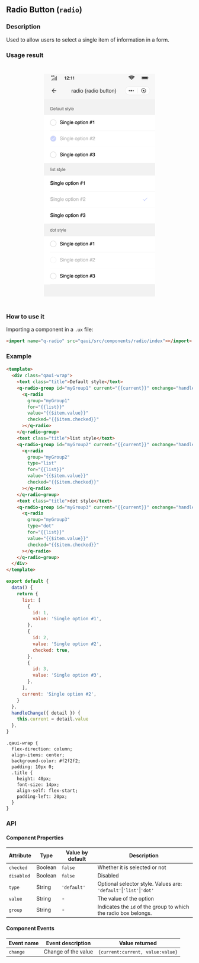 ## Radio Button (`radio`)

### Description

Used to allow users to select a single item of information in a form.

### Usage result

<div style="text-align: center;margin: 40px;"><img src="./assets/radio.png" alt="Radio buttons" style="width:300px" /></div>

### How to use it

Importing a component in a `.ux` file:

```html
<import name="q-radio" src="qaui/src/components/radio/index"></import>
```

### Example

```html
<template>
  <div class="qaui-wrap">
    <text class="title">Default style</text>
    <q-radio-group id="myGroup1" current="{{current}}" onchange="handleChange">
      <q-radio
        group="myGroup1"
        for="{{list}}"
        value="{{$item.value}}"
        checked="{{$item.checked}}"
      ></q-radio>
    </q-radio-group>
    <text class="title">list style</text>
    <q-radio-group id="myGroup2" current="{{current}}" onchange="handleChange">
      <q-radio
        group="myGroup2"
        type="list"
        for="{{list}}"
        value="{{$item.value}}"
        checked="{{$item.checked}}"
      ></q-radio>
    </q-radio-group>
    <text class="title">dot style</text>
    <q-radio-group id="myGroup3" current="{{current}}" onchange="handleChange">
      <q-radio
        group="myGroup3"
        type="dot"
        for="{{list}}"
        value="{{$item.value}}"
        checked="{{$item.checked}}"
      ></q-radio>
    </q-radio-group>
  </div>
</template>
```

```js
export default {
  data() {
    return {
      list: [
        {
          id: 1,
          value: 'Single option #1',
        },
        {
          id: 2,
          value: 'Single option #2',
          checked: true,
        },
        {
          id: 3,
          value: 'Single option #3',
        },
      ],
      current: 'Single option #2',
    }
  },
  handleChange({ detail }) {
    this.current = detail.value
  },
}
```

```less
.qaui-wrap {
  flex-direction: column;
  align-items: center;
  background-color: #f2f2f2;
  padding: 10px 0;
  .title {
    height: 40px;
    font-size: 14px;
    align-self: flex-start;
    padding-left: 20px;
  }
}
```

### API

#### Component Properties

| Attribute  | Type    | Value by default | Description                                                         |
| ---------- | ------- | ---------------- | ------------------------------------------------------------------- |
| `checked`  | Boolean | `false`          | Whether it is selected or not                                       |
| `disabled` | Boolean | `false`          | Disabled                                                            |
| `type`     | String  | `'default'`      | Optional selector style. Values are: `'default'`\|`'list'`\|`'dot'` |
| `value`    | String  | -                | The value of the option                                             |
| `group`    | String  | -                | Indicates the `id` of the group to which the radio box belongs.     |

#### Component Events

| Event name | Event description   | Value returned                   |
| ---------- | ------------------- | -------------------------------- |
| `change`   | Change of the value | `{current:current, value:value}` |
